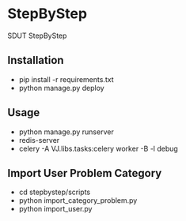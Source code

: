# StepByStep
SDUT StepByStep

## Installation

- pip install -r requirements.txt
- python manage.py deploy

## Usage

- python manage.py runserver
- redis-server
- celery -A VJ.libs.tasks:celery worker -B -l debug

## Import User Problem Category

- cd stepbystep/scripts
- python import_category_problem.py
- python import_user.py
